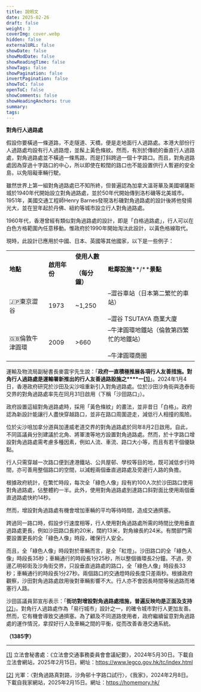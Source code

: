 ```yaml
---
title: 說明文
date: 2025-02-26
draft: false
weight: 3
coverImg: cover.webp
hidden: false
externalURL: false
showDate: false
showModDate: false
showReadingTime: false
showTags: false
showPagination: false
invertPagination: false
showToC: false
openToC: false
showComments: false
showHeadingAnchors: true
summary: 
tags:
---
```

**對角行人過路處**

假設你要橫過一條道路，不走隧道、天橋，便是走地面行人過路處。本港大部份行人過路處均設有行人過路燈，並髹上黃色條紋。然而，有別於傳統的垂直行人過路處，對角過路處並不橫過一條馬路，而是打斜跨過一個十字路口。而且，對角過路處因為穿過十字路口的中心，所以即使在較闊的路口也不能設置供行人暫避的安全島，以免阻礙車輛行駛。

雖然世界上第一組對角過路處已不知所終，但普遍認為加拿大溫哥華及美國堪薩斯城於1940年代開始設立對角過路處，並於50年代開始傳到洛杉磯等北美城市。1951年，美國交通工程師Henry Barnes發現洛杉磯對角過路處的設計後將他發揚光大，並在翌年起於丹佛、紐約等城市設立行人對角過路處。

1960年代，香港曾經有類似對角過路處的設計，即是「白格過路處」，行人可以在白色方格範圍內任意移動。惟政府於1990年開始淘汰此設計，以黃色格線取代。

現時，此設計已應用於中國、日本、英國等其他國家，以下是一些例子：

|   |   |   |   |
|---|---|---|---|
|**地點**|**啟用年份**|**使用人數**<br><br>**（每分鐘）**|**毗鄰設施****/****景點**|
|🇯🇵東京澀谷|1973|~1,250|­–澀谷車站（日本第二繁忙的車站）<br><br>­­–澀谷 TSUTAYA 商業大廈|
|🇬🇧倫敦牛津圓環|2009|>660|–牛津圓環地鐵站（倫敦第四繁忙的地鐵站）<br><br>–牛津圓環商圈|

運輸及物流局副秘書長麥震宇先生說：「**政府一直積極推展各項行人友善措施。對角行人過路處是運輸署新推出的行人友善過路設施之****一[**[1]**](#_ftn1)**」。2024年1月4日，香港政府研究於沙田及尖沙咀重新引入對角過路處。位於沙田沙角街與逸泰街交界的對角過路處率先在同月31日啟用（下稱「沙田路口」）。

政府設置這組對角過路處時，採用「黃色條紋」的畫法，並非昔日「白格」。政府認為新設計能讓行人盡快穿越路口，並非在路口周圍遊走，減低行人相撞的風險。

位於尖沙咀加拿分道與加連威老道交界的對角過路處於同年8月2日啟用。自此，不同區議員分別建議於北角、將軍澳等地方設置對角過路處。然而，於十字路口增設對角過路處需考慮多種因素，例如人流、車流、路口大小等，而且有若干個優缺點。

行人只需穿越一次路口便到達港鐵站、公共屋邨、學校等目的地，既可減低步行時間，亦可善用整個路口的空間，以減輕兩個垂直過路處及旁邊行人路的負擔。

根據政府統計，在繁忙時段，每次全「綠色人像」段有約100人次於沙田路口使用對角過路處，佔整體約一半。此外，使用對角過路處到達路口斜對面比使用兩個垂直過路處快約14秒。

然而，增設對角過路處有機會增加車輛的平均等待時間，造成交通擠塞。

跨過同一路口時，假設步行速度相等，行人使用對角過路處所需的時間比使用垂直過路處更長，例如沙田路口長約20米，闊約13米，對角線長約24米。有關部門需要設置更長的全「綠色人像」時段，確保行人安全。

而且，全「綠色人像」時段對於車輛而言，是全「紅燈」。沙田路口的全「綠色人像」時段長35秒；車輛通行的時段長1分25秒，所以整個循環長2分鐘。不過，旁邊乙明邨街及沙角街交界，只設垂直過路處的路口，全「綠色人像」時段長33秒；車輛通行的時段長1分27秒。兩個路口的交通燈時段長度只差兩秒。根據政府觀察，沙田對角過路處啟用後對車輛影響不大。行人亦不會因長時間等候過路而堵塞行人路。

沙田區議員郭宣彤表示：「**街坊對增設對角過路處措施，普遍反映均是正面及支持**[[2]](#_ftn2)」。對角行人過路處作為「易行城市」設計之一，的確令城市對行人更加友善。然而，它有機會導致交通擠塞。為了顧及不同道路使用者，政府繼續留意對角過路處的運作情況，拿捏好行人及車輛之間的平衡，從而改善香港交通系統。

**（1385字）**

  

---

[[1]](#_ftnref1) 立法會秘書處：《立法會交通事務委員會會議紀要》，2024年5月30日。下載自立法會網站，2025年2月15日。網址：https://www.legco.gov.hk/tc/index.html

[[2]](#_ftnref2) 光軍：〈對角過路真對路，沙角邨十字路口試行〉，《我家》，2024年2月8日。下載自我家網站，2025年2月15日。網址：https://homemory.hk/